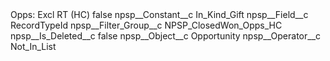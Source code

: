 <?xml version="1.0" encoding="UTF-8"?>
<CustomMetadata xmlns="http://soap.sforce.com/2006/04/metadata" xmlns:xsi="http://www.w3.org/2001/XMLSchema-instance" xmlns:xsd="http://www.w3.org/2001/XMLSchema">
    <label>Opps: Excl RT (HC)</label>
    <protected>false</protected>
    <values>
        <field>npsp__Constant__c</field>
        <value xsi:type="xsd:string">In_Kind_Gift</value>
    </values>
    <values>
        <field>npsp__Field__c</field>
        <value xsi:type="xsd:string">RecordTypeId</value>
    </values>
    <values>
        <field>npsp__Filter_Group__c</field>
        <value xsi:type="xsd:string">NPSP_ClosedWon_Opps_HC</value>
    </values>
    <values>
        <field>npsp__Is_Deleted__c</field>
        <value xsi:type="xsd:boolean">false</value>
    </values>
    <values>
        <field>npsp__Object__c</field>
        <value xsi:type="xsd:string">Opportunity</value>
    </values>
    <values>
        <field>npsp__Operator__c</field>
        <value xsi:type="xsd:string">Not_In_List</value>
    </values>
</CustomMetadata>
